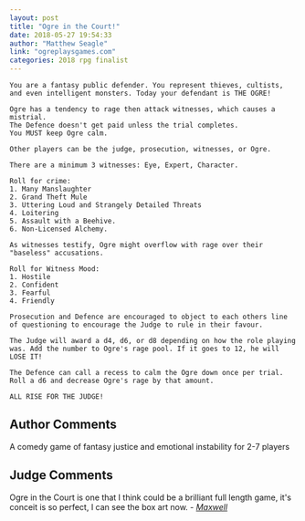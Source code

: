 ```yaml
---
layout: post
title: "Ogre in the Court!"
date: 2018-05-27 19:54:33
author: "Matthew Seagle"
link: "ogreplaysgames.com"
categories: 2018 rpg finalist
---
```

```
You are a fantasy public defender. You represent thieves, cultists, and even intelligent monsters. Today your defendant is THE OGRE!

Ogre has a tendency to rage then attack witnesses, which causes a mistrial.
The Defence doesn't get paid unless the trial completes. 
You MUST keep Ogre calm.

Other players can be the judge, prosecution, witnesses, or Ogre.

There are a minimum 3 witnesses: Eye, Expert, Character.

Roll for crime:
1. Many Manslaughter
2. Grand Theft Mule
3. Uttering Loud and Strangely Detailed Threats
4. Loitering 
5. Assault with a Beehive.
6. Non-Licensed Alchemy.

As witnesses testify, Ogre might overflow with rage over their "baseless" accusations. 

Roll for Witness Mood:
1. Hostile
2. Confident
3. Fearful
4. Friendly

Prosecution and Defence are encouraged to object to each others line of questioning to encourage the Judge to rule in their favour.

The Judge will award a d4, d6, or d8 depending on how the role playing was. Add the number to Ogre's rage pool. If it goes to 12, he will LOSE IT! 

The Defence can call a recess to calm the Ogre down once per trial. Roll a d6 and decrease Ogre's rage by that amount.

ALL RISE FOR THE JUDGE!
```
## Author Comments 

A comedy game of fantasy justice and emotional instability for 2-7 players

## Judge Comments

Ogre in the Court is one that I think could be a brilliant full length game, it's conceit is so perfect, I can see the box art now. - [*Maxwell*]({{site.baseurl}}/judges)
